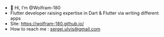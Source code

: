 - 👋 Hi, I’m @Wolfram-180
- Flutter developer raising expertise in Dart & Flutter via writing different apps
- Site: https://wolfram-180.github.io/
- How to reach me : sergei.ulvis@gmail.com

